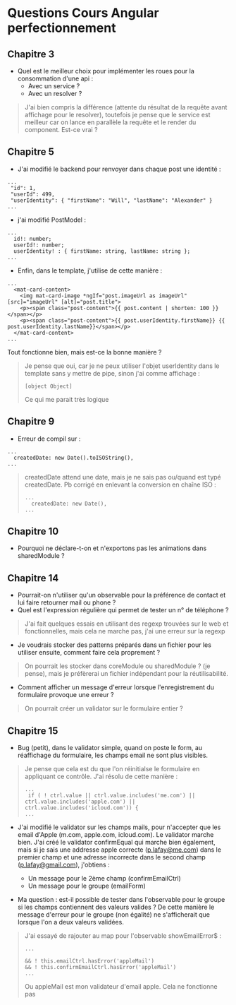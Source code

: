 # Questions Cours Angular perfectionnement

## Chapitre 3 

- Quel est le meilleur choix pour implémenter les roues pour la consommation d'une api :
  - Avec un service ?
  - Avec un resolver ?
> J'ai bien compris la différence (attente du résultat de la requête avant affichage pour le resolver), toutefois je pense que le service est meilleur car on lance en parallèle la requête et le render du component. Est-ce vrai ?

## Chapitre 5
- J'ai modifié le backend pour renvoyer dans chaque post une identité :
 ```
...
  "id": 1,
  "userId": 499,
  "userIdentity": { "firstName": "Will", "lastName": "Alexander" }
...
```
- j'ai modifié PostModel :
```
...
  id!: number;
  userId!: number;
  userIdentity! : { firstName: string, lastName: string };
...
```
- Enfin, dans le template, j'utilise de cette manière :
```
...
  <mat-card-content>
    <img mat-card-image *ngIf="post.imageUrl as imageUrl" [src]="imageUrl" [alt]="post.title">
    <p><span class="post-content">{{ post.content | shorten: 100 }}</span></p>
    <p><span class="post-content">{{ post.userIdentity.firstName}} {{ post.userIdentity.lastName}}</span></p>
  </mat-card-content>
...
```
Tout fonctionne bien, mais est-ce la bonne manière ?
> Je pense que oui, car je ne peux utiliser l'objet userIdentity dans le template sans y mettre de pipe, sinon j'ai comme affichage :
>```
>[object Object]
>``` 
> Ce qui me parait très logique
## Chapitre 9 
- Erreur de compil sur :
```
...
  createdDate: new Date().toISOString(),
...
```
  >createdDate attend une date, mais je ne sais pas ou/quand est typé createdDate.
  > Pb corrigé en enlevant la conversion en chaîne ISO :
  > ```
  > ...
  >   createdDate: new Date(),
  > ...
  > ```
## Chapitre 10
- Pourquoi ne déclare-t-on et n'exportons pas les animations dans sharedModule ?

## Chapitre 14
- Pourrait-on n'utiliser qu'un observable pour la préférence de contact et lui faire retourner mail ou phone ?
- Quel est l'expression régulière qui permet de tester un n° de téléphone ?
> J'ai fait quelques essais en utilisant des regexp trouvées sur le web et fonctionnelles, mais cela ne marche pas, j'ai une erreur sur la regexp
- Je voudrais stocker des patterns préparés dans un fichier pour les utiliser ensuite, comment faire cela proprement ?
> On pourrait les stocker dans coreModule ou sharedModule ? (je pense), mais je préfèrerai un fichier indépendant pour la réutilisabilité. 
- Comment afficher un message d'erreur lorsque l'enregistrement du formulaire provoque une erreur ?
> On pourrait créer un validator sur le formulaire entier ?

## Chapitre 15
- Bug (petit), dans le validator simple, quand on poste le form, au réaffichage du formulaire, les champs email ne sont plus visibles.
> Je pense que cela est du que l'on réinitialse le formulaire en appliquant ce contrôle. J'ai résolu de cette manière :
> ```
> ...
>  if ( ! ctrl.value || ctrl.value.includes('me.com') || ctrl.value.includes('apple.com') || ctrl.value.includes('icloud.com')) {
> ...
> ```
- J'ai modifié le validator sur les champs mails, pour n'accepter que les email d'Apple (m.com, apple.com, icloud.com). Le validator marche bien.
J'ai créé le validator confirmEqual qui marche bien également, mais si je sais une addresse apple correcte (p.lafay@me.com) dans le premier champ et une adresse incorrecte dans le second champ (p.lafay@gmail.com), j'obtiens :
  - Un message pour le 2ème champ (confirmEmailCtrl)
  - Un message pour le groupe (emailForm)

- Ma question : est-il possible de tester dans l'observable pour le groupe si les champs contiennent des valeurs valides ?
De cette manière le message d'erreur pour le groupe (non égalité) ne s'afficherait que lorsque l'on a deux valeurs validées.
> J'ai essayé de rajouter au map pour l'observable showEmailError$ :
> ```
> ...
> 
> && ! this.emailCtrl.hasError('appleMail')
> && ! this.confirmEmailCtrl.hasError('appleMail')
> ...
> ```
> Ou appleMail est mon validateur d'email apple.
> Cela ne fonctionne pas
